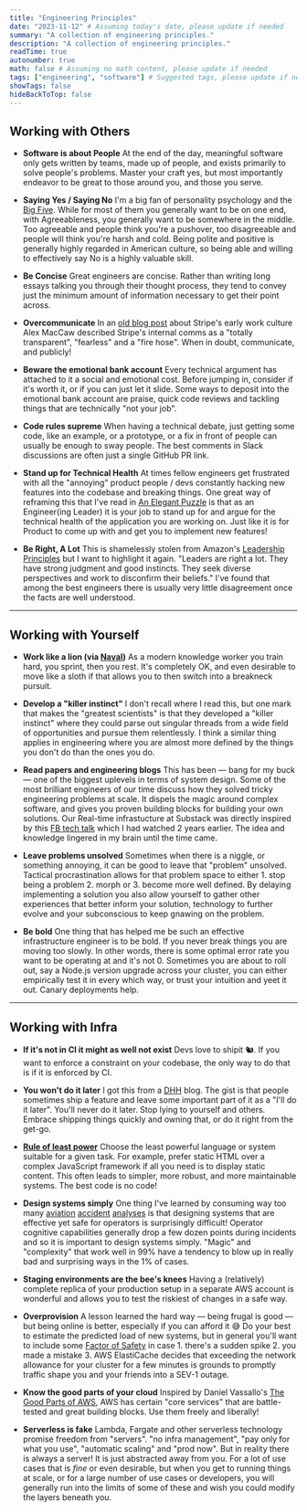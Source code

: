 ```yaml
---
title: "Engineering Principles"
date: "2023-11-12" # Assuming today's date, please update if needed
summary: "A collection of engineering principles."
description: "A collection of engineering principles."
readTime: true
autonumber: true
math: false # Assuming no math content, please update if needed
tags: ["engineering", "software"] # Suggested tags, please update if needed
showTags: false
hideBackToTop: false
---
```


## Working with Others

- **Software is about People**
  At the end of the day, meaningful software only gets written by teams, made up of people, and exists primarily to solve people's problems. Master your craft yes, but most importantly endeavor to be great to those around you, and those you serve.

- **Saying Yes / Saying No**
  I'm a big fan of personality psychology and the [Big Five](https://en.wikipedia.org/wiki/Big_Five_personality_traits). While for most of them you generally want to be on one end, with Agreeableness, you generally want to be somewhere in the middle. Too agreeable and people think you're a pushover, too disagreeable and people will think you're harsh and cold. Being polite and positive is generally highly regarded in American culture, so being able and willing to effectively say No is a highly valuable skill.

- **Be Concise**
  Great engineers are concise. Rather than writing long essays talking you through their thought process, they tend to convey just the minimum amount of information necessary to get their point across.

- **Overcommunicate**
  In an [old blog post](https://web.archive.org/web/20130116014845/http://blog.alexmaccaw.com/stripes-culture) about Stripe's early work culture Alex MacCaw described Stripe's internal comms as a "totally transparent", "fearless" and a "fire hose". When in doubt, communicate, and publicly!

- **Beware the emotional bank account**
  Every technical argument has attached to it a social and emotional cost. Before jumping in, consider if it's worth it, or if you can just let it slide. Some ways to deposit into the emotional bank account are praise, quick code reviews and tackling things that are technically "not your job".

- **Code rules supreme**
  When having a technical debate, just getting some code, like an example, or a prototype, or a fix in front of people can usually be enough to sway people. The best comments in Slack discussions are often just a single GitHub PR link.

- **Stand up for Technical Health**
  At times fellow engineers get frustrated with all the "annoying" product people / devs constantly hacking new features into the codebase and breaking things. One great way of reframing this that I've read in [An Elegant Puzzle](https://www.amazon.com/Elegant-Puzzle-Systems-Engineering-Management/dp/1732265186) is that as an Engineer(ing Leader) it is your job to stand up for and argue for the technical health of the application you are working on. Just like it is for Product to come up with and get you to implement new features!

- **Be Right, A Lot**
  This is shamelessly stolen from Amazon's [Leadership Principles](https://www.amazon.jobs/content/en/our-workplace/leadership-principles) but I want to highlight it again. "Leaders are right a lot. They have strong judgment and good instincts. They seek diverse perspectives and work to disconfirm their beliefs." I've found that among the best engineers there is usually very little disagreement once the facts are well understood.

---

## Working with Yourself

- **Work like a lion (via [Naval](https://www.youtube.com/watch?v=aLhF01_nJ9Q))**
  As a modern knowledge worker you train hard, you sprint, then you rest. It's completely OK, and even desirable to move like a sloth if that allows you to then switch into a breakneck pursuit.

- **Develop a "killer instinct"**
  I don't recall where I read this, but one mark that makes the "greatest scientists" is that they developed a "killer instinct" where they could parse out singular threads from a wide field of opportunities and pursue them relentlessly. I think a similar thing applies in engineering where you are almost more defined by the things you don't do than the ones you do.

- **Read papers and engineering blogs**
  This has been — bang for my buck — one of the biggest uplevels in terms of system design. Some of the most brilliant engineers of our time discuss how they solved tricky engineering problems at scale. It dispels the magic around complex software, and gives you proven building blocks for building your own solutions. Our Real-time infrastucture at Substack was directly inspired by this [FB tech talk](https://www.youtube.com/watch?v=ODkEWsO5I30) which I had watched 2 years earlier. The idea and knowledge lingered in my brain until the time came.

- **Leave problems unsolved**
  Sometimes when there is a niggle, or something annoying, it can be good to leave that "problem" unsolved. Tactical procrastination allows for that problem space to either 1. stop being a problem 2. morph or 3. become more well defined. By delaying implementing a solution you also allow yourself to gather other experiences that better inform your solution, technology to further evolve and your subconscious to keep gnawing on the problem.

- **Be bold**
  One thing that has helped me be such an effective infrastructure engineer is to be bold. If you never break things you are moving too slowly. In other words, there is some optimal error rate you want to be operating at and it's not 0. Sometimes you are about to roll out, say a Node.js version upgrade across your cluster, you can either empirically test it in every which way, or trust your intuition and yeet it out. Canary deployments help.

---

## Working with Infra

- **If it's not in CI it might as well not exist**
  Devs love to shipit 🐿️. If you want to enforce a constraint on your codebase, the only way to do that is if it is enforced by CI.

- **You won't do it later**
  I got this from a [DHH](https://dhh.dk/) blog. The gist is that people sometimes ship a feature and leave some important part of it as a "I'll do it later". You'll never do it later. Stop lying to yourself and others. Embrace shipping things quickly and owning that, or do it right from the get-go.

- **[Rule of least power](https://en.wikipedia.org/wiki/Rule_of_least_power)**
  Choose the least powerful language or system suitable for a given task. For example, prefer static HTML over a complex JavaScript framework if all you need is to display static content. This often leads to simpler, more robust, and more maintainable systems. The best code is no code!

- **Design systems simply**
  One thing I've learned by consuming way too many [aviation](https://admiralcloudberg.medium.com/) [accident](https://www.youtube.com/@MentourPilot/videos) [analyses](https://www.youtube.com/@blancolirio/videos) is that designing systems that are effective yet safe for operators is surprisingly difficult! Operator cognitive capabilities generally drop a few dozen points during incidents and so it is important to design systems simply. "Magic" and "complexity" that work well in 99% have a tendency to blow up in really bad and surprising ways in the 1% of cases.

- **Staging environments are the bee's knees**
  Having a (relatively) complete replica of your production setup in a separate AWS account is wonderful and allows you to test the riskiest of changes in a safe way.

- **Overprovision**
  A lesson learned the hard way — being frugal is good — but being online is better, especially if you can afford it 😅 Do your best to estimate the predicted load of new systems, but in general you'll want to include some [Factor of Safety](https://en.wikipedia.org/wiki/Factor_of_safety) in case 1. there's a sudden spike 2. you made a mistake 3. AWS ElastiCache decides that exceeding the network allowance for your cluster for a few minutes is grounds to promptly traffic shape you and your friends into a SEV-1 outage.

- **Know the good parts of your cloud**
  Inspired by Daniel Vassallo's [The Good Parts of AWS](https://dvassallo.gumroad.com/l/aws-good-parts), AWS has certain "core services" that are battle-tested and great building blocks. Use them freely and liberally!

- **Serverless is fake**
  Lambda, Fargate and other serverless technology promise freedom from "servers". "no infra management", "pay only for what you use", "automatic scaling" and "prod now". But in reality there is always a server! It is just abstracted away from you. For a lot of use cases that is _fine_ or even desirable, but when you get to running things at scale, or for a large number of use cases or developers, you will generally run into the limits of some of these and wish you could modify the layers beneath you.
